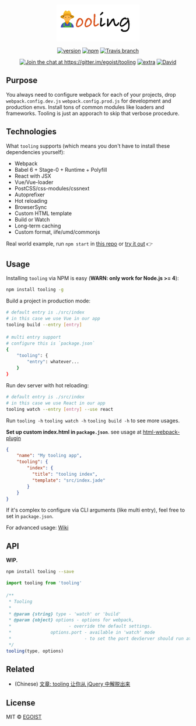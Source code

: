 <p align="center">
	<img src="media/tooling-logo.png" height="100"/>
</p>

<p align="center">
	<a href="https://www.npmjs.com/package/tooling"><img src="https://img.shields.io/npm/v/tooling.svg" alt="version" style="max-width:100%;"></a>
	<a href="https://www.npmjs.com/package/tooling"><img src="https://img.shields.io/npm/dm/tooling.svg" alt="npm" style="max-width:100%;"></a>
	<a href="https://travis-ci.org/egoist/tooling"><img src="https://img.shields.io/travis/egoist/tooling/master.svg" alt="Travis branch" style="max-width:100%;"></a>
</p>

<p align="center">
	<a href="https://gitter.im/egoist/tooling?utm_source=badge&amp;utm_medium=badge&amp;utm_campaign=pr-badge&amp;utm_content=badge"><img src="https://badges.gitter.im/egoist/tooling.svg" alt="Join the chat at https://gitter.im/egoist/tooling" style="max-width:100%;"></a>
	<a href="" target="_blank"><img src="https://img.shields.io/badge/actively%20maintained-yes-ff69b4.svg" alt="extra" style="max-width:100%;"></a>
	<a href="https://david-dm.org/egoist/tooling"><img src="https://img.shields.io/david/egoist/tooling.svg" alt="David"></a>
</p>

## Purpose

You always need to configure webpack for each of your projects, drop `webpack.config.dev.js` `webpack.config.prod.js` for development and production envs. Install tons of common modules like loaders and frameworks. Tooling is just an apporach to skip that verbose procedure.

## Technologies

What `tooling` supports (which means you don't have to install these dependencies yourself):

- Webpack
- Babel 6 + Stage-0 + Runtime + Polyfill
- React with JSX
- Vue/Vue-loader
- PostCSS/css-modules/cssnext
- Autoprefixer
- Hot reloading
- BrowserSync
- Custom HTML template
- Build or Watch
- Long-term caching
- Custom format, iife/umd/commonjs

Real world example, run `npm start` in [this repo](https://github.com/egoist/how-often) or [try it out](/try-it-out.md) 👉

## Usage

Installing `tooling` via NPM is easy (**WARN: only work for Node.js >= 4**):

```bash
npm install tooling -g
```

Build a project in production mode:

```bash
# default entry is ./src/index
# in this case we use Vue in our app
tooling build --entry [entry]

# multi entry support
# configure this is `package.json`
{
	"tooling": {
		"entry": whatever...
	}
}
```

Run dev server with hot reloading:

```bash
# default entry is ./src/index
# in this case we use React in our app
tooling watch --entry [entry] --use react
```

Run `tooling -h` `tooling watch -h` `tooling build -h` to see more usages.

**Set up custom index.html in `package.json`**. see usage at [html-webpack-plugin](https://github.com/ampedandwired/html-webpack-plugin)

```json
{
	"name": "My tooling app",
	"tooling": {
	    "index": {
	      "title": "tooling index",
	      "template": "src/index.jade"
	    }
	}
}
```

If it's complex to configure via CLI arguments (like multi entry), feel free to set in `package.json`.

For advanced usage: [Wiki](https://github.com/egoist/tooling/wiki)

## API

**WIP.**

```bash
npm install tooling --save
```

```javascript
import tooling from 'tooling'

/**
 * Tooling
 *
 * @param {string} type - 'watch' or 'build'
 * @param {object} options - options for webpack,
 * 					    - override the default settings.
 *				 options.port - available in 'watch' mode
 *							  - to set the port devServer should run at
 */
tooling(type, options)
```

## Related

- (Chinese) [文章: tooling 让你从 jQuery 中解脱出来](https://egoistian.com/2016/01/19/tooling-free-you-from-jquery/)

## License

MIT © [EGOIST](https://github.com/egoist)
